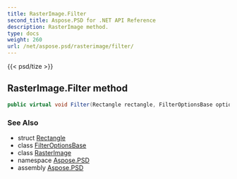 ```yaml
---
title: RasterImage.Filter
second_title: Aspose.PSD for .NET API Reference
description: RasterImage method. 
type: docs
weight: 260
url: /net/aspose.psd/rasterimage/filter/
---
```

{{< psd/tize >}}
## RasterImage.Filter method

```csharp
public virtual void Filter(Rectangle rectangle, FilterOptionsBase options)
```

### See Also

* struct [Rectangle](../../rectangle/)
* class [FilterOptionsBase](../../../aspose.psd.imagefilters.filteroptions/filteroptionsbase/)
* class [RasterImage](../)
* namespace [Aspose.PSD](../../rasterimage/)
* assembly [Aspose.PSD](../../../)


